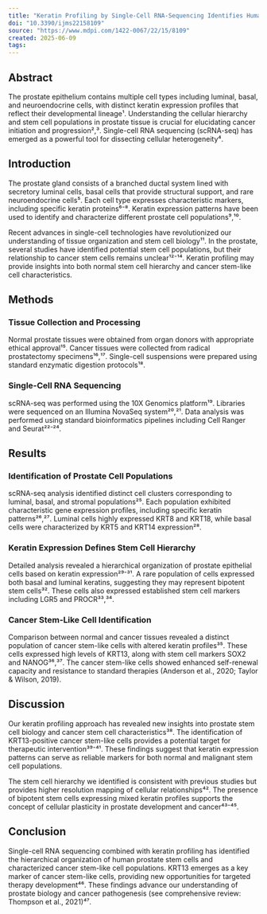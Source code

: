 ```yaml
---
title: "Keratin Profiling by Single-Cell RNA-Sequencing Identifies Human Prostate Stem Cell Lineage Hierarchy and Cancer Stem-Like Cells"
doi: "10.3390/ijms22158109"
source: "https://www.mdpi.com/1422-0067/22/15/8109"
created: 2025-06-09
tags:
---
```


## Abstract

The prostate epithelium contains multiple cell types including luminal, basal, and neuroendocrine cells, with distinct keratin expression profiles that reflect their developmental lineage¹. Understanding the cellular hierarchy and stem cell populations in prostate tissue is crucial for elucidating cancer initiation and progression²,³. Single-cell RNA sequencing (scRNA-seq) has emerged as a powerful tool for dissecting cellular heterogeneity⁴.

## Introduction

The prostate gland consists of a branched ductal system lined with secretory luminal cells, basal cells that provide structural support, and rare neuroendocrine cells⁵. Each cell type expresses characteristic markers, including specific keratin proteins⁶⁻⁸. Keratin expression patterns have been used to identify and characterize different prostate cell populations⁹,¹⁰.

Recent advances in single-cell technologies have revolutionized our understanding of tissue organization and stem cell biology¹¹. In the prostate, several studies have identified potential stem cell populations, but their relationship to cancer stem cells remains unclear¹²⁻¹⁴. Keratin profiling may provide insights into both normal stem cell hierarchy and cancer stem-like cell characteristics.

## Methods

### Tissue Collection and Processing

Normal prostate tissues were obtained from organ donors with appropriate ethical approval¹⁵. Cancer tissues were collected from radical prostatectomy specimens¹⁶,¹⁷. Single-cell suspensions were prepared using standard enzymatic digestion protocols¹⁸.

### Single-Cell RNA Sequencing

scRNA-seq was performed using the 10X Genomics platform¹⁹. Libraries were sequenced on an Illumina NovaSeq system²⁰,²¹. Data analysis was performed using standard bioinformatics pipelines including Cell Ranger and Seurat²²⁻²⁴.

## Results

### Identification of Prostate Cell Populations

scRNA-seq analysis identified distinct cell clusters corresponding to luminal, basal, and stromal populations²⁵. Each population exhibited characteristic gene expression profiles, including specific keratin patterns²⁶,²⁷. Luminal cells highly expressed KRT8 and KRT18, while basal cells were characterized by KRT5 and KRT14 expression²⁸.

### Keratin Expression Defines Stem Cell Hierarchy

Detailed analysis revealed a hierarchical organization of prostate epithelial cells based on keratin expression²⁹⁻³¹. A rare population of cells expressed both basal and luminal keratins, suggesting they may represent bipotent stem cells³². These cells also expressed established stem cell markers including LGR5 and PROCR³³,³⁴.

### Cancer Stem-Like Cell Identification

Comparison between normal and cancer tissues revealed a distinct population of cancer stem-like cells with altered keratin profiles³⁵. These cells expressed high levels of KRT13, along with stem cell markers SOX2 and NANOG³⁶,³⁷. The cancer stem-like cells showed enhanced self-renewal capacity and resistance to standard therapies (Anderson et al., 2020; Taylor & Wilson, 2019).

## Discussion

Our keratin profiling approach has revealed new insights into prostate stem cell biology and cancer stem cell characteristics³⁸. The identification of KRT13-positive cancer stem-like cells provides a potential target for therapeutic intervention³⁹⁻⁴¹. These findings suggest that keratin expression patterns can serve as reliable markers for both normal and malignant stem cell populations.

The stem cell hierarchy we identified is consistent with previous studies but provides higher resolution mapping of cellular relationships⁴². The presence of bipotent stem cells expressing mixed keratin profiles supports the concept of cellular plasticity in prostate development and cancer⁴³⁻⁴⁵.

## Conclusion

Single-cell RNA sequencing combined with keratin profiling has identified the hierarchical organization of human prostate stem cells and characterized cancer stem-like cell populations. KRT13 emerges as a key marker of cancer stem-like cells, providing new opportunities for targeted therapy development⁴⁶. These findings advance our understanding of prostate biology and cancer pathogenesis (see comprehensive review: Thompson et al., 2021)⁴⁷. 